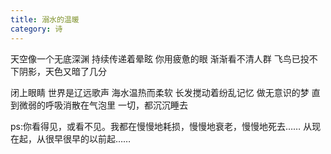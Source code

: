 ```yaml
---
title: 溺水的温暖
category: 诗
---
```



天空像一个无底深渊
持续传递着晕眩
你用疲惫的眼
渐渐看不清人群
飞鸟已投不下阴影，天色又暗了几分

<!-- more -->
闭上眼睛
世界是辽远歌声
海水温热而柔软
长发搅动着纷乱记忆
做无意识的梦
直到微弱的呼吸消散在气泡里
一切，都沉沉睡去


ps:你看得见，或看不见。我都在慢慢地耗损，慢慢地衰老，慢慢地死去……
从现在起，从很早很早的以前起……
